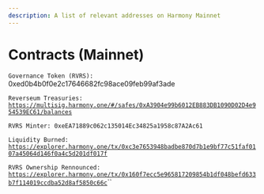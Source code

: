 ```yaml
---
description: A list of relevant addresses on Harmony Mainnet
---
```


# Contracts (Mainnet)

`Governance Token (RVRS): `0xed0b4b0f0e2c17646682fc98ace09feb99af3ade` `

`Reverseum Treasuries: `[`https://multisig.harmony.one/#/safes/0xA3904e99b6012EB883DB1090D02D4e954539EC61/balances`](https://multisig.harmony.one/#/safes/0xA3904e99b6012EB883DB1090D02D4e954539EC61/balances)` `

`RVRS Minter: 0xeEA71889c062c135014Ec34825a1958c87A2Ac61 `

`Liquidity Burned: `[`https://explorer.harmony.one/tx/0xc3e7653948badbe870d7b1e9bf77c51faf0107a45064d146f0a4c5d201df017f`](https://explorer.harmony.one/tx/0xc3e7653948badbe870d7b1e9bf77c51faf0107a45064d146f0a4c5d201df017f)` `

`RVRS Ownership Rennounced: `[`https://explorer.harmony.one/tx/0x160f7ecc5e965817209854b1df048befd633b7f114019ccdba52d8af5850c66c`](https://explorer.harmony.one/tx/0x160f7ecc5e965817209854b1df048befd633b7f114019ccdba52d8af5850c66c)``
